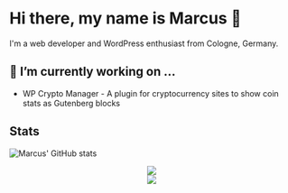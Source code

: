 # Hi there, my name is Marcus 👋

I'm a web developer and WordPress enthusiast from Cologne, Germany.

## 🔭 I’m currently working on ...

- WP Crypto Manager - A plugin for cryptocurrency sites to show coin stats as Gutenberg blocks

## Stats

![Marcus' GitHub stats](https://github-readme-stats.vercel.app/api?username=marcuskober&count_private=true)

<p style="text-align: center;">
  <a href="https://github-readme-stats.vercel.app/api?username=marcuskober&count_private=true&show_icons=true&theme=chartreuse-dark">
    <img src="https://github-readme-stats.vercel.app/api?username=marcuskober&count_private=true&bg_color=30,666666,333333&title_color=fff&text_color=fff" />
  </a>
  <br>
  <a href="https://github.com/marcuskober">
    <img  src="https://github-readme-stats.vercel.app/api/top-langs/?username=marcuskober&bg_color=30,666666,333333&title_color=fff&text_color=fff" />
  </a>
</p>
